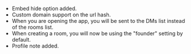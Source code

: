 - Embed hide option added.
- Custom domain support on the url hash.
- When you are opening the app, you will be sent to the DMs list instead of the rooms list.
- When creating a room, you will now be using the "founder" setting by default.
- Profile note added.
